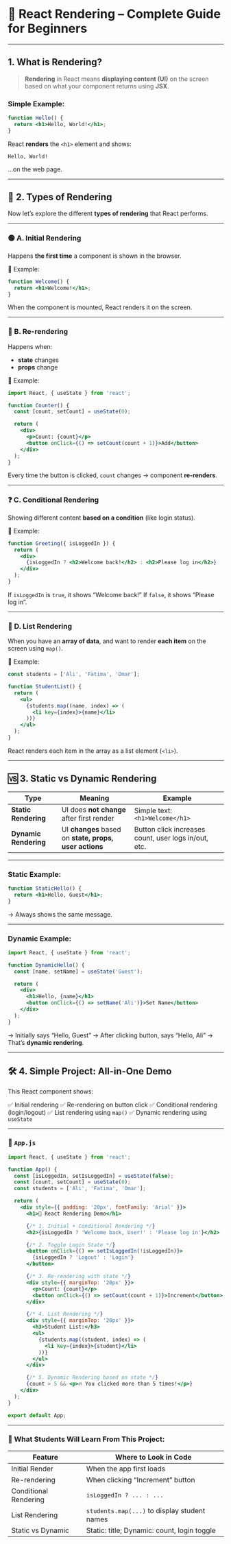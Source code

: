 

# 📘 React Rendering – Complete Guide for Beginners

---

##  1. What is Rendering?

> **Rendering** in React means **displaying content (UI)** on the screen based on what your component returns using **JSX**.

###  Simple Example:

```jsx
function Hello() {
  return <h1>Hello, World!</h1>;
}
```

React **renders** the `<h1>` element and shows:

```
Hello, World!
```

…on the web page.

---

## 🧩 2. Types of Rendering

Now let’s explore the different **types of rendering** that React performs.

---

### 🟢 A. **Initial Rendering**

Happens **the first time** a component is shown in the browser.

📌 Example:

```jsx
function Welcome() {
  return <h1>Welcome!</h1>;
}
```

When the component is mounted, React renders it on the screen.

---

### 🔄 B. **Re-rendering**

Happens when:

* **state** changes
* **props** change

📌 Example:

```jsx
import React, { useState } from 'react';

function Counter() {
  const [count, setCount] = useState(0);

  return (
    <div>
      <p>Count: {count}</p>
      <button onClick={() => setCount(count + 1)}>Add</button>
    </div>
  );
}
```

 Every time the button is clicked, `count` changes → component **re-renders**.

---

### ❓ C. **Conditional Rendering**

 Showing different content **based on a condition** (like login status).

📌 Example:

```jsx
function Greeting({ isLoggedIn }) {
  return (
    <div>
      {isLoggedIn ? <h2>Welcome back!</h2> : <h2>Please log in</h2>}
    </div>
  );
}
```

 If `isLoggedIn` is `true`, it shows “Welcome back!”
If `false`, it shows “Please log in”.

---

### 📜 D. **List Rendering**

 When you have an **array of data**, and want to render **each item** on the screen using `map()`.

📌 Example:

```jsx
const students = ['Ali', 'Fatima', 'Omar'];

function StudentList() {
  return (
    <ul>
      {students.map((name, index) => (
        <li key={index}>{name}</li>
      ))}
    </ul>
  );
}
```

 React renders each item in the array as a list element (`<li>`).

---

## 🆚 3. Static vs Dynamic Rendering

| Type                  | Meaning                                                | Example                                              |
| --------------------- | ------------------------------------------------------ | ---------------------------------------------------- |
| **Static Rendering**  | UI does **not change** after first render              | Simple text: `<h1>Welcome</h1>`                      |
| **Dynamic Rendering** | UI **changes** based on **state, props, user actions** | Button click increases count, user logs in/out, etc. |

---

###  Static Example:

```jsx
function StaticHello() {
  return <h1>Hello, Guest</h1>;
}
```

→ Always shows the same message.

---

###  Dynamic Example:

```jsx
import React, { useState } from 'react';

function DynamicHello() {
  const [name, setName] = useState('Guest');

  return (
    <div>
      <h1>Hello, {name}</h1>
      <button onClick={() => setName('Ali')}>Set Name</button>
    </div>
  );
}
```

→ Initially says “Hello, Guest”
→ After clicking button, says “Hello, Ali” → That’s **dynamic rendering**.

---

## 🛠️ 4. Simple Project: All-in-One Demo

This React component shows:

✅ Initial rendering
✅ Re-rendering on button click
✅ Conditional rendering (login/logout)
✅ List rendering using `map()`
✅ Dynamic rendering using `useState`

---

### 📂 `App.js`

```jsx
import React, { useState } from 'react';

function App() {
  const [isLoggedIn, setIsLoggedIn] = useState(false);
  const [count, setCount] = useState(0);
  const students = ['Ali', 'Fatima', 'Omar'];

  return (
    <div style={{ padding: '20px', fontFamily: 'Arial' }}>
      <h1>🎯 React Rendering Demo</h1>

      {/* 1. Initial + Conditional Rendering */}
      <h2>{isLoggedIn ? 'Welcome back, User!' : 'Please log in'}</h2>

      {/* 2. Toggle Login State */}
      <button onClick={() => setIsLoggedIn(!isLoggedIn)}>
        {isLoggedIn ? 'Logout' : 'Login'}
      </button>

      {/* 3. Re-rendering with state */}
      <div style={{ marginTop: '20px' }}>
        <p>Count: {count}</p>
        <button onClick={() => setCount(count + 1)}>Increment</button>
      </div>

      {/* 4. List Rendering */}
      <div style={{ marginTop: '20px' }}>
        <h3>Student List:</h3>
        <ul>
          {students.map((student, index) => (
            <li key={index}>{student}</li>
          ))}
        </ul>
      </div>

      {/* 5. Dynamic Rendering based on state */}
      {count > 5 && <p>🔥 You clicked more than 5 times!</p>}
    </div>
  );
}

export default App;
```

---

### 🧪 What Students Will Learn From This Project:

| Feature               | Where to Look in Code                        |
| --------------------- | -------------------------------------------- |
| Initial Render        | When the app first loads                     |
| Re-rendering          | When clicking “Increment” button             |
| Conditional Rendering | `isLoggedIn ? ... : ...`                     |
| List Rendering        | `students.map(...)` to display student names |
| Static vs Dynamic     | Static: title; Dynamic: count, login toggle  |

